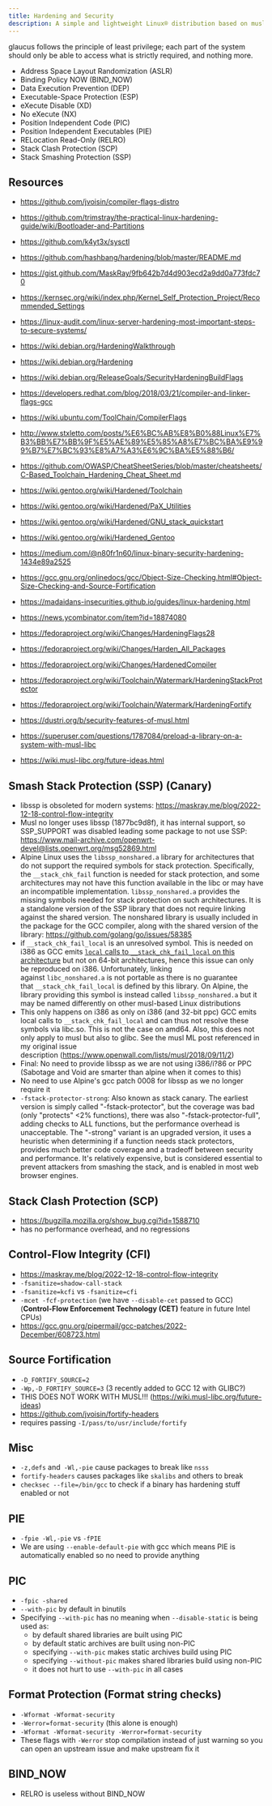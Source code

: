 ```yaml
---
title: Hardening and Security
description: A simple and lightweight Linux® distribution based on musl libc and toybox
---
```


glaucus follows the principle of least privilege; each part of the system should only be able to access what is strictly required, and nothing more.

* Address Space Layout Randomization (ASLR)
* Binding Policy NOW (BIND_NOW)
* Data Execution Prevention (DEP)
* Executable-Space Protection (ESP)
* eXecute Disable (XD)
* No eXecute (NX)
* Position Independent Code (PIC)
* Position Independent Executables (PIE)
* RELocation Read-Only (RELRO)
* Stack Clash Protection (SCP)
* Stack Smashing Protection (SSP)

## Resources
- https://github.com/jvoisin/compiler-flags-distro
- https://github.com/trimstray/the-practical-linux-hardening-guide/wiki/Bootloader-and-Partitions
- https://github.com/k4yt3x/sysctl
- https://github.com/hashbang/hardening/blob/master/README.md
- https://gist.github.com/MaskRay/9fb642b7d4d903ecd2a9dd0a773fdc70
- https://kernsec.org/wiki/index.php/Kernel_Self_Protection_Project/Recommended_Settings
- https://linux-audit.com/linux-server-hardening-most-important-steps-to-secure-systems/
- https://wiki.debian.org/HardeningWalkthrough
- https://wiki.debian.org/Hardening
- https://wiki.debian.org/ReleaseGoals/SecurityHardeningBuildFlags

- https://developers.redhat.com/blog/2018/03/21/compiler-and-linker-flags-gcc
- https://wiki.ubuntu.com/ToolChain/CompilerFlags
- http://www.stxletto.com/posts/%E6%BC%AB%E8%B0%88Linux%E7%B3%BB%E7%BB%9F%E5%AE%89%E5%85%A8%E7%BC%BA%E9%99%B7%E7%BC%93%E8%A7%A3%E6%9C%BA%E5%88%B6/
- https://github.com/OWASP/CheatSheetSeries/blob/master/cheatsheets/C-Based_Toolchain_Hardening_Cheat_Sheet.md

- https://wiki.gentoo.org/wiki/Hardened/Toolchain
- https://wiki.gentoo.org/wiki/Hardened/PaX_Utilities
- https://wiki.gentoo.org/wiki/Hardened/GNU_stack_quickstart
- https://wiki.gentoo.org/wiki/Hardened_Gentoo

- https://medium.com/@n80fr1n60/linux-binary-security-hardening-1434e89a2525
- https://gcc.gnu.org/onlinedocs/gcc/Object-Size-Checking.html#Object-Size-Checking-and-Source-Fortification
- https://madaidans-insecurities.github.io/guides/linux-hardening.html

- https://news.ycombinator.com/item?id=18874080

- https://fedoraproject.org/wiki/Changes/HardeningFlags28
- https://fedoraproject.org/wiki/Changes/Harden_All_Packages
- https://fedoraproject.org/wiki/Changes/HardenedCompiler
- https://fedoraproject.org/wiki/Toolchain/Watermark/HardeningStackProtector
- https://fedoraproject.org/wiki/Toolchain/Watermark/HardeningFortify

- https://dustri.org/b/security-features-of-musl.html
- https://superuser.com/questions/1787084/preload-a-library-on-a-system-with-musl-libc
- https://wiki.musl-libc.org/future-ideas.html

## Smash Stack Protection (SSP) (Canary)
- libssp is obsoleted for modern systems: https://maskray.me/blog/2022-12-18-control-flow-integrity
- Musl no longer uses libssp (1877bc9d8f), it has internal support, so SSP_SUPPORT was disabled leading some package to not use SSP: https://www.mail-archive.com/openwrt-devel@lists.openwrt.org/msg52869.html
- Alpine Linux uses the `libssp_nonshared.a` library for architectures that do not support the required symbols for stack protection. Specifically, the `__stack_chk_fail` function is needed for stack protection, and some architectures may not have this function available in the libc or may have an incompatible implementation. `libssp_nonshared.a` provides the missing symbols needed for stack protection on such architectures. It is a standalone version of the SSP library that does not require linking against the shared version. The nonshared library is usually included in the package for the GCC compiler, along with the shared version of the library: https://github.com/golang/go/issues/58385
- if `__stack_chk_fail_local` is an unresolved symbol. This is needed on i386 as GCC emits [`local` calls to `__stack_chk_fail_local` on this architecture](https://www.openwall.com/lists/musl/2018/09/11/2) but not on 64-bit architectures, hence this issue can only be reproduced on i386. Unfortunately, linking against `libc_nonshared.a` is not portable as there is no guarantee that `__stack_chk_fail_local` is defined by this library. On Alpine, the library providing this symbol is instead called `libssp_nonshared.a` but it may be named differently on other musl-based Linux distributions
- This only happens on i386 as only on i386 (and 32-bit ppc) GCC emits local calls to `__stack_chk_fail_local` and can thus not resolve these symbols via libc.so. This is not the case on amd64. Also, this does not only apply to musl but also to glibc. See the musl ML post referenced in my original issue description (https://www.openwall.com/lists/musl/2018/09/11/2)
- Final: No need to provide libssp as we are not using i386/i?86 or PPC (Sabotage and Void are smarter than alpine when it comes to this)
- No need to use Alpine's gcc patch 0008 for libssp as we no longer require it
- `-fstack-protector-strong`: Also known as stack canary. The earliest version is simply called "-fstack-protector", but the coverage was bad (only "protects" <2% functions), there was also "-fstack-protector-full", adding checks to ALL functions, but the performance overhead is unacceptable. The "-strong" variant is an upgraded version, it uses a heuristic when determining if a function needs stack protectors, provides much better code coverage and a tradeoff between security and performance. It's relatively expensive, but is considered essential to prevent attackers from smashing the stack, and is enabled in most web browser engines.

## Stack Clash Protection (SCP)
- https://bugzilla.mozilla.org/show_bug.cgi?id=1588710
- has no performance overhead, and no regressions

## Control-Flow Integrity (CFI)
- https://maskray.me/blog/2022-12-18-control-flow-integrity
- `-fsanitize=shadow-call-stack`
- `-fsanitize=kcfi` vs `-fsanitize=cfi`
- `-mcet -fcf-protection` (we have `--disable-cet` passed to GCC) (**Control-Flow Enforcement Technology (CET)** feature in future Intel CPUs)
- https://gcc.gnu.org/pipermail/gcc-patches/2022-December/608723.html

## Source Fortification
- `-D_FORTIFY_SOURCE=2`
- `-Wp,-D_FORTIFY_SOURCE=3` (3 recently added to GCC 12 with GLIBC?)
- THIS DOES NOT WORK WITH MUSL!!! (https://wiki.musl-libc.org/future-ideas)
- https://github.com/jvoisin/fortify-headers
- requires passing `-I/pass/to/usr/include/fortify`

## Misc
- `-z,defs` and` -Wl,-pie` cause packages to break like `nsss`
- `fortify-headers` causes packages like `skalibs` and others to break
- `checksec --file=/bin/gcc` to check if a binary has hardening stuff enabled or not

## PIE
- `-fpie -Wl,-pie` vs `-fPIE`
- We are using `--enable-default-pie` with gcc which means PIE is automatically enabled so no need to provide anything

## PIC
- `-fpic -shared`
- `--with-pic` by default in binutils
- Specifying `--with-pic` has no meaning when `--disable-static` is being used as:
  - by default shared libraries are built using PIC
  - by default static archives are built using non-PIC
  - specifying `--with-pic` makes static archives build using PIC
  - specifying `--without-pic` makes shared libraries build using non-PIC
  - it does not hurt to use `--with-pic` in all cases

## Format Protection (Format string checks)
- `-Wformat -Wformat-security`
- `-Werror=format-security` (this alone is enough)
- `-Wformat -Wformat-security -Werror=format-security`
- These flags with `-Werror` stop compilation instead of just warning so you can open an upstream issue and make upstream fix it

## BIND_NOW
- RELRO is useless without BIND_NOW
